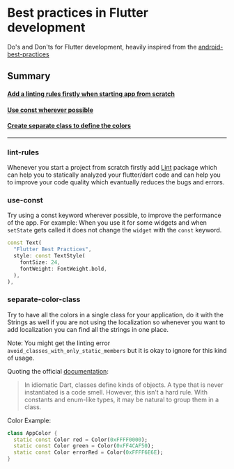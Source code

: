 # Best practices in Flutter development

Do's and Don'ts for Flutter development, heavily inspired from the [android-best-practices](https://github.com/futurice/android-best-practices)

## Summary

#### [Add a linting rules firstly when starting app from scratch](#lint-rules)
#### [Use const wherever possible](#use-const)
#### [Create separate class to define the colors](#separate-color-class)

----------

### lint-rules
Whenever you start a project from scratch firstly add [Lint](https://pub.dev/packages/lint) package which can help you to statically analyzed your flutter/dart code and can help you to improve your code quality which evantually reduces the bugs and errors.


### use-const

Try using a const keyword wherever possible, to improve the performance of the app. For example: When you use it for some widgets and when `setState` gets called it does not change the `widget` with the `const` keyword.

```dart
const Text(
  "Flutter Best Practices",
  style: const TextStyle(
    fontSize: 24,
    fontWeight: FontWeight.bold,
  ),
),
```

### separate-color-class

Try to have all the colors in a single class for your application, do it with the Strings as well if you are not using the localization so whenever you want to add localization you can find all the strings in one place.

Note: You might get the linting error `avoid_classes_with_only_static_members` but it is okay to ignore for this kind of usage.

Quoting the official [documentation](https://dart.dev/guides/language/effective-dart/design#avoid-defining-a-class-that-contains-only-static-members): 
> In idiomatic Dart, classes define kinds of objects. A type that is never instantiated is a code smell.
> However, this isn’t a hard rule. With constants and enum-like types, it may be natural to group them in a class.

Color Example:

```dart
class AppColor {
  static const Color red = Color(0xFFFF0000);
  static const Color green = Color(0xFF4CAF50);
  static const Color errorRed = Color(0xFFFF6E6E);
}
```
